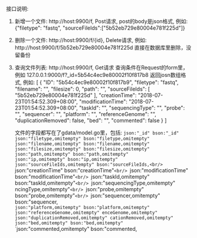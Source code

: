 接口说明:
1. 新增一个文件: http://host:9900/f, Post请求, post的body是json格式, 例如:
   {"filetype": "fastq", "sourceFileIds":["5b52eb729e80004e781f225d"]}
2. 删除一个文件: http://host:9900/f/{id}, Delete请求, 例如:
   http://host:9900/f/5b52eb729e80004e781f225d
   直接在数据库里删除，没留备份
3. 查询文件列表: http://host:9900/f, Get请求
   查询条件在Request的form里，例如 127.0.0.1:9000/f?_id=5b54c4ec9e80002f10f817b8
   返回josn数组格式, 例如:
    [
        {
            "ID": "5b54c4ec9e80002f10f817b9",
            "filetype": "fastq",
            "filename": "",
            "filesize": 0,
            "path": "",
            "sourceFileIds": [
                "5b52eb729e80004e781f225d"
            ],
            "creationTime": "2018-07-23T01:54:52.309+08:00",
            "modificationTime": "2018-07-23T01:54:52.309+08:00",
            "taskId": "",
            "sequencingType": "",
            "probe": "",
            "sequencer": "",
            "platform": "",
            "referenceGenome": "",
            "duplicationRemoved": false,
            "bed": "",
            "commented": false
        }
    ]

    文件的字段都写在了gdata/model.go里，包括:
    `json:"_id" bson:"_id"`<br/>
    `json:"filetype,omitempty" bson:"filetype,omitempty"`<br/>
    `json:"filename,omitempty" bson:"filename,omitempty"`<br/>
    `json:"filesize,omitempty" bson:"filesize,omitempty"`<br/>
    `json:"path,omitempty" bson:"path,omitempty"`<br/>
    `json:"ip,omitempty" bson:"ip,omitempty"`<br/>
    `json:"sourceFileIds,omitempty" bson:"sourceFileIds,<br/>
    `json:"creationTime" bson:"creationTime"`<br/>
    `json:"modificationTime" bson:"modificationTime"`<br/>
    `json:"taskId,omitempty" bson:"taskId,omitempty"`<br/>
    `json:"sequencingType,omitempty" ncingType,omitempty"`<br/>
    `json:"probe,omitempty" bson:"probe,omitempty"`<br/>
    `json:"sequencer,omitempty" bson:"sequencer,<br/>
    `json:"platform,omitempty" bson:"platform,omitempty"`<br/>
    `json:"referenceGenome,omitempty" enceGenome,omitempty"`<br/>
    `json:"duplicationRemoved,omitempty" cationRemoved,omitempty"`<br/>
    `json:"bed,omitempty" bson:"bed,omitempty"`<br/>
    `json:"commented,omitempty" bson:"commented,<br/>